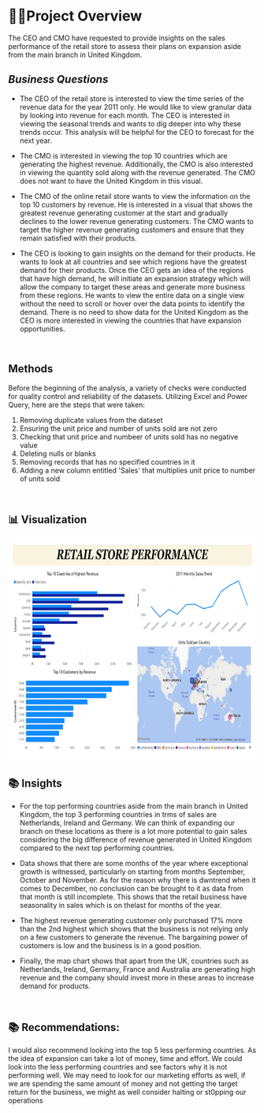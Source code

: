 # 🕵️‍♀️Project Overview

The CEO and CMO have requested to provide insights on the sales performance of the retail store to assess their plans on expansion aside from the main branch in United Kingdom. 

## ***Business Questions***

- The CEO of the retail store is interested to view the time series of the revenue data for the year 2011 only. He would like to view granular data by looking into revenue for each month. The CEO is interested in viewing the seasonal trends and wants to dig deeper into why these trends occur. This analysis will be helpful for the CEO to forecast for the next year.

- The CMO is interested in viewing the top 10 countries which are generating the highest revenue. Additionally, the CMO is also interested in viewing the quantity sold along with the revenue generated. The CMO does not want to have the United Kingdom in this visual.

- The CMO of the online retail store wants to view the information on the top 10 customers by revenue. He is interested in a visual that shows the greatest revenue generating customer at the start and gradually declines to the lower revenue generating customers. The CMO wants to target the higher revenue generating customers and ensure that they remain satisfied with their products.

- The CEO is looking to gain insights on the demand for their products. He wants to look at all countries and see which regions have the greatest demand for their products. Once the CEO gets an idea of the regions that have high demand, he will initiate an expansion strategy which will allow the company to target these areas and generate more business from these regions. He wants to view the entire data on a single view without the need to scroll or hover over the data points to identify the demand. There is no need to show data for the United Kingdom as the CEO is more interested in viewing the countries that have expansion opportunities.
<br>

## Methods

Before the beginning of the analysis, a variety of checks were conducted for quality control and reliability of the datasets. Utilizing Excel and Power Query, here are the steps that were taken:
1. Removing duplicate values from the dataset
2. Ensuring the unit price and number of units sold are not zero
3. Checking that unit price and numbeer of units sold has no negative value
4. Deleting nulls or blanks
5. Removing records that has no specified countries in it
6. Adding a new column entitled 'Sales' that multiplies unit price to number of units sold
<br>

## 📊 Visualization
<img src="https://github.com/AlexisShagyo/Images/blob/main/Retail%20Store%20Perfomance.jpg" alt="Image" width="800" height="450">
<br>

## 📚 Insights
- For the top performing countries aside from the main branch in United Kingdom, the top 3 performing countries in trms of sales are Netherlands, Ireland and Germany. We can think of expanding our branch on these locations as there is a lot more potential to gain sales considering the big difference of revenue generated in United Kingdom compared to the next top performing countries.

- Data shows that there are some months of the year where exceptional growth is witnessed, particularly on starting from months September, October and November. As for the reason why there is dwntrend when it comes to December, no conclusion can be brought to it as data from that month is still incomplete. This shows that the retail business have seasonality in sales which is on thelast for months of the year.

- The highest revenue generating customer only purchased 17% more than the 2nd highest which shows that the business is not relying only on a few customers to generate the revenue. The bargaining power of customers is low and the
business is in a good position.

- Finally, the map chart shows that apart from the UK, countries such as Netherlands,
Ireland, Germany, France and Australia are generating high revenue and the company should invest more in these areas to increase demand for products.
<br>

## 📚 Recommendations:
I would also recommend looking into the top 5 less performing countries. As the idea of expansion can take a lot of money, time and effort. We could look into the less performing countries and see factors why it is not performing well. We may need to look for our marketing efforts as well, if we are spending the same amount of money and not getting the target return for the business, we might as well consider halting or st0pping our operations 
